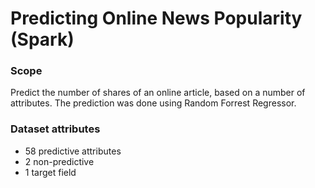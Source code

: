 # Predicting Online News Popularity (Spark)

### Scope 
Predict the number of shares of an online article, based on a number of attributes. The prediction was done using Random Forrest Regressor.

### Dataset attributes
* 58 predictive attributes
* 2 non-predictive
* 1 target field
